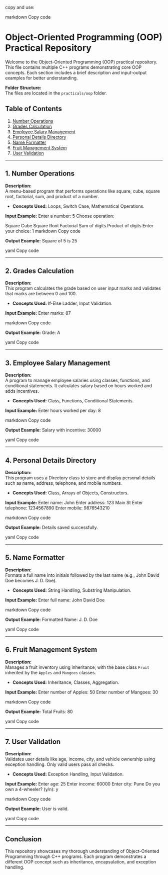 copy and use:

markdown
Copy code
# Object-Oriented Programming (OOP) Practical Repository

Welcome to the Object-Oriented Programming (OOP) practical repository. This file contains multiple C++ programs demonstrating core OOP concepts. Each section includes a brief description and input-output examples for better understanding.

**Folder Structure:**  
The files are located in the `practicals/oop` folder.

## Table of Contents

1. [Number Operations](#1-number-operations)
2. [Grades Calculation](#2-grades-calculation)
3. [Employee Salary Management](#3-employee-salary-management)
4. [Personal Details Directory](#4-personal-details-directory)
5. [Name Formatter](#5-name-formatter)
6. [Fruit Management System](#6-fruit-management-system)
7. [User Validation](#7-user-validation)

---

## 1. Number Operations

**Description:**  
A menu-based program that performs operations like square, cube, square root, factorial, sum, and product of a number.

- **Concepts Used:** Loops, Switch Case, Mathematical Operations.

**Input Example:**
Enter a number: 5 Choose operation:

Square
Cube
Square Root
Factorial
Sum of digits
Product of digits Enter your choice: 1
markdown
Copy code

**Output Example:**
Square of 5 is 25

yaml
Copy code

---

## 2. Grades Calculation

**Description:**  
This program calculates the grade based on user input marks and validates that marks are between 0 and 100.

- **Concepts Used:** If-Else Ladder, Input Validation.

**Input Example:**
Enter marks: 87

markdown
Copy code

**Output Example:**
Grade: A

yaml
Copy code

---

## 3. Employee Salary Management

**Description:**  
A program to manage employee salaries using classes, functions, and conditional statements. It calculates salary based on hours worked and adds incentives.

- **Concepts Used:** Class, Functions, Conditional Statements.

**Input Example:**
Enter hours worked per day: 8

markdown
Copy code

**Output Example:**
Salary with incentive: 30000

yaml
Copy code

---

## 4. Personal Details Directory

**Description:**  
This program uses a Directory class to store and display personal details such as name, address, telephone, and mobile numbers.

- **Concepts Used:** Class, Arrays of Objects, Constructors.

**Input Example:**
Enter name: John Enter address: 123 Main St Enter telephone: 1234567890 Enter mobile: 9876543210

markdown
Copy code

**Output Example:**
Details saved successfully.

yaml
Copy code

---

## 5. Name Formatter

**Description:**  
Formats a full name into initials followed by the last name (e.g., John David Doe becomes J. D. Doe).

- **Concepts Used:** String Handling, Substring Manipulation.

**Input Example:**
Enter full name: John David Doe

markdown
Copy code

**Output Example:**
Formatted Name: J. D. Doe

yaml
Copy code

---

## 6. Fruit Management System

**Description:**  
Manages a fruit inventory using inheritance, with the base class `Fruit` inherited by the `Apples` and `Mangoes` classes.

- **Concepts Used:** Inheritance, Classes, Aggregation.

**Input Example:**
Enter number of Apples: 50 Enter number of Mangoes: 30

markdown
Copy code

**Output Example:**
Total Fruits: 80

yaml
Copy code

---

## 7. User Validation

**Description:**  
Validates user details like age, income, city, and vehicle ownership using exception handling. Only valid users pass all checks.

- **Concepts Used:** Exception Handling, Input Validation.

**Input Example:**
Enter age: 25 Enter income: 60000 Enter city: Pune Do you own a 4-wheeler? (y/n): y

markdown
Copy code

**Output Example:**
User is valid.

yaml
Copy code

---

## Conclusion

This repository showcases my thorough understanding of Object-Oriented Programming through C++ programs. Each program demonstrates a different OOP concept such as inheritance, encapsulation, and exception handling.
